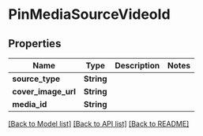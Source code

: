 # PinMediaSourceVideoId

## Properties
Name | Type | Description | Notes
------------ | ------------- | ------------- | -------------
**source_type** | **String** |  | 
**cover_image_url** | **String** |  | 
**media_id** | **String** |  | 

[[Back to Model list]](../README.md#documentation-for-models) [[Back to API list]](../README.md#documentation-for-api-endpoints) [[Back to README]](../README.md)


